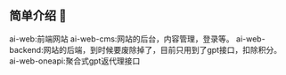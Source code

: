 ## 简单介绍 👋



ai-web:前端网站
ai-web-cms:网站的后台，内容管理，登录等。
ai-web-backend:网站的后端，到时候要废除掉了，目前只用到了gpt接口，扣除积分。
ai-web-oneapi:聚合式gpt返代理接口

